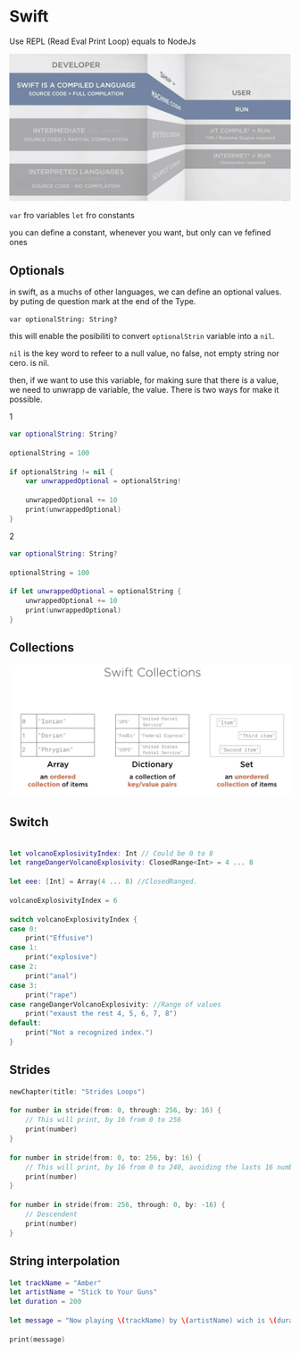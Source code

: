 # Swift

Use REPL (Read Eval Print Loop) equals to NodeJs

![img](./swifteCompilation.png)

`var` fro variables
`let` fro constants

you can define a constant, whenever you want, but only can ve fefined ones

## Optionals

in swift, as a muchs of other languages, we can define an optional values. by puting de question mark at the end of the Type.

`var optionalString: String?`

this will enable the posibiliti to convert `optionalStrin` variable into a `nil`.

`nil` is the key word to refeer to a null value, no false, not empty string nor cero. is nil.

then, if we want to use this variable, for making sure that there is a value, we need to unwrapp de variable, the value. There is two ways for make it possible.

1

```swift
var optionalString: String?

optionalString = 100

if optionalString != nil {
    var unwrappedOptional = optionalString!

    unwrappedOptional += 10
    print(unwrappedOptional)
}
```

2

```swift
var optionalString: String?

optionalString = 100

if let unwrappedOptional = optionalString {
    unwrappedOptional += 10
    print(unwrappedOptional)
}
```

## Collections

![img](./swift-collections.png)

## Switch

```Swift

let volcanoExplosivityIndex: Int // Could be 0 to 8
let rangeDangerVolcanoExplosivity: ClosedRange<Int> = 4 ... 8

let eee: [Int] = Array(4 ... 8) //ClosedRanged.

volcanoExplosivityIndex = 6

switch volcanoExplosivityIndex {
case 0:
    print("Effusive")
case 1:
    print("explosive")
case 2:
    print("anal")
case 3:
    print("rape")
case rangeDangerVolcanoExplosivity: //Range of values
    print("exaust the rest 4, 5, 6, 7, 8")
default:
    print("Not a recognized index.")
}

```

## Strides

```Swift
newChapter(title: "Strides Loops")

for number in stride(from: 0, through: 256, by: 16) {
    // This will print, by 16 from 0 to 256
    print(number)
}

for number in stride(from: 0, to: 256, by: 16) {
    // This will print, by 16 from 0 to 240, avoiding the lasts 16 numbers
    print(number)
}

for number in stride(from: 256, through: 0, by: -16) {
    // Descendent
    print(number)
}

```

## String interpolation

```Swift
let trackName = "Amber"
let artistName = "Stick to Your Guns"
let duration = 200

let message = "Now playing \(trackName) by \(artistName) wich is \(duration) long"

print(message)


```
